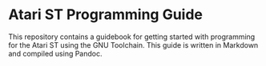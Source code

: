 # Atari ST Programming Guide

This repository contains a guidebook for getting started with programming for the Atari ST using the GNU Toolchain. This guide is written in Markdown and compiled using Pandoc.
